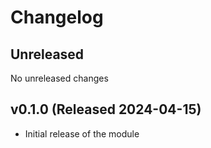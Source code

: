# Changelog

## Unreleased

No unreleased changes
  
## v0.1.0 (Released 2024-04-15)

* Initial release of the module
